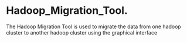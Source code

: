 # Hadoop_Migration_Tool.
The Hadoop Migration Tool is used to migrate the data from one hadoop cluster to another hadoop cluster using the graphical interface
